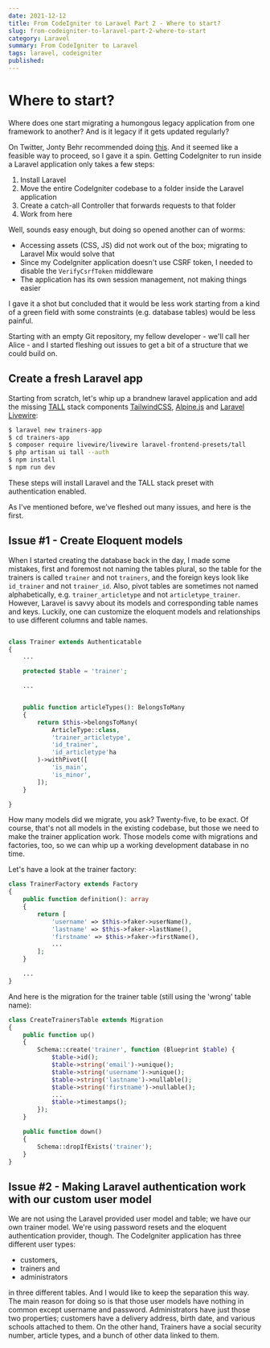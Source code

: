 ```yaml
---
date: 2021-12-12
title: From CodeIgniter to Laravel Part 2 - Where to start?
slug: from-codeigniter-to-laravel-part-2-where-to-start
category: Laravel
summary: From CodeIgniter to Laravel
tags: laravel, codeigniter
published:
---
```

# Where to start?

Where does one start migrating a humongous legacy application from one framework to another? And is it legacy if it gets updated regularly?

On Twitter, Jonty Behr recommended doing [this](https://twitter.com/jontybehr/status/1465982104739659784). And it seemed like a feasible way to proceed, so I gave it a spin. Getting CodeIgniter to run inside a Laravel application only takes a few steps:

1. Install Laravel
2. Move the entire CodeIgniter codebase to a folder inside the Laravel application
3. Create a catch-all Controller that forwards requests to that folder
4. Work from here

Well, sounds easy enough, but doing so opened another can of worms:

- Accessing assets (CSS, JS) did not work out of the box; migrating to Laravel Mix would solve that
- Since my CodeIgniter application doesn't use CSRF token, I needed to disable the `VerifyCsrfToken` middleware
- The application has its own session management, not making things easier

I gave it a shot but concluded that it would be less work starting from a kind of a green field with some constraints (e.g. database tables) would be less painful.

Starting with an empty Git repository, my fellow developer - we'll call her Alice - and I started fleshing out issues to get a bit of a structure that we could build on.

## Create a fresh Laravel app

Starting from scratch, let's whip up a brandnew laravel application and add the missing [TALL](https://tallstack.dev/) stack components [TailwindCSS](https://tailwindcss.com/), [Alpine.js](https://alpinejs.dev/) and [Laravel Livewire](https://laravel-livewire.com/):

```bash
$ laravel new trainers-app
$ cd trainers-app
$ composer require livewire/livewire laravel-frontend-presets/tall
$ php artisan ui tall --auth
$ npm install
$ npm run dev
```

These steps will install Laravel and the TALL stack preset with authentication enabled.

As I've mentioned before, we've fleshed out many issues, and here is the first.

## Issue #1 - Create Eloquent models

When I started creating the database back in the day, I made some mistakes, first and foremost not naming the tables plural, so the table for the trainers is called `trainer` and not `trainers`, and the foreign keys look like `id_trainer` and not `trainer_id`. Also, pivot tables are sometimes not named alphabetically, e.g. `trainer_articletype` and not `articletype_trainer`. However, Laravel is savvy about its models and corresponding table names and keys. Luckily, one can customize the eloquent models and relationships to use different columns and table names.

```php

class Trainer extends Authenticatable
{
	...

    protected $table = 'trainer';

    ...


    public function articleTypes(): BelongsToMany
    {
        return $this->belongsToMany(
        	ArticleType::class,
        	'trainer_articletype',
        	'id_trainer',
        	'id_articletype'ha
        )->withPivot([
        	'is_main',
        	'is_minor',
        ]);
    }

}
```

How many models did we migrate, you ask? Twenty-five, to be exact. Of course, that's not all models in the existing codebase, but those we need to make the trainer application work. Those models come with migrations and factories, too, so we can whip up a working development database in no time.

Let's have a look at the trainer factory:

```php
class TrainerFactory extends Factory
{
    public function definition(): array
    {
        return [
            'username' => $this->faker->userName(),
            'lastname' => $this->faker->lastName(),
            'firstname' => $this->faker->firstName(),
            ...
        ];
    }

    ...
}
```

And here is the migration for the trainer table (still using the 'wrong' table name):

```php
class CreateTrainersTable extends Migration
{
    public function up()
    {
        Schema::create('trainer', function (Blueprint $table) {
            $table->id();
            $table->string('email')->unique();
            $table->string('username')->unique();
            $table->string('lastname')->nullable();
            $table->string('firstname')->nullable();
            ...
            $table->timestamps();
        });
    }

    public function down()
    {
        Schema::dropIfExists('trainer');
    }
}
```

## Issue #2 - Making Laravel authentication work with our custom user model

We are not using the Laravel provided user model and table; we have our own trainer model. We're using password resets and the eloquent authentication provider, though. The CodeIgniter application has three different user types:

- customers,
- trainers and
- administrators

in three different tables. And I would like to keep the separation this way. The main reason for doing so is that those user models have nothing in common except username and password. Administrators have just those two properties; customers have a delivery address, birth date, and various schools attached to them. On the other hand, Trainers have a social security number, article types, and a bunch of other data linked to them.
